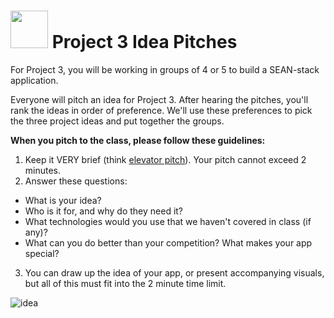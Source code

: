 # <img src="https://cloud.githubusercontent.com/assets/7833470/10899314/63829980-8188-11e5-8cdd-4ded5bcb6e36.png" height="60"> Project 3 Idea Pitches

For Project 3, you will be working in groups of 4 or 5 to build a SEAN-stack application.

Everyone will pitch an idea for Project 3. After hearing the pitches, you'll rank the ideas in order of preference. We'll use these preferences to pick the three project ideas and put together the groups.

**When you pitch to the class, please follow these guidelines:**

1. Keep it VERY brief (think <a href="https://en.wikipedia.org/wiki/Elevator_pitch" target="_blank">elevator pitch</a>). Your pitch cannot exceed 2 minutes.
2. Answer these questions:
  * What is your idea?
  * Who is it for, and why do they need it?
  * What technologies would you use that we haven't covered in class (if any)?
  * What can you do better than your competition? What makes your app special?
3. You can draw up the idea of your app, or present accompanying visuals, but all of this must fit into the 2 minute time limit.

![idea](https://cloud.githubusercontent.com/assets/7833470/12076308/f9c057fa-b15a-11e5-9c0a-38342e79b1da.gif)

